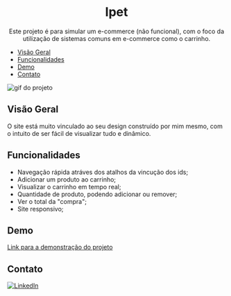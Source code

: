 <h1 align="center">Ipet</h1>

<p align="center">Este projeto é para simular um e-commerce (não funcional), com o foco da utilização de sistemas comuns em e-commerce como o carrinho.</p>

- [Visão Geral](#visão-geral)
- [Funcionalidades](#funcionalidades)
- [Demo](#demo)
- [Contato](#contato)

![gif do projeto](./src/images/email-validacao.gif)

## Visão Geral

O site está muito vinculado ao seu design construído por mim mesmo, com o intuito de ser fácil de visualizar tudo e dinâmico.

## Funcionalidades

- Navegação rápida atráves dos atalhos da vincução dos ids;
- Adicionar um produto ao carrinho;
- Visualizar o carrinho em tempo real;
- Quantidade de produto, podendo adicionar ou remover;
- Ver o total da "compra";
- Site responsivo;

## Demo

[Link para a demonstração do projeto](https://bruno-nog.github.io/verificador-email/)

## Contato

[![LinkedIn](https://img.shields.io/badge/LinkedIn-0077B5?style=for-the-badge&logo=linkedin&logoColor=white)](https://www.linkedin.com/in/bruno-nogueira-de-queiroz-a9667a2a6/)